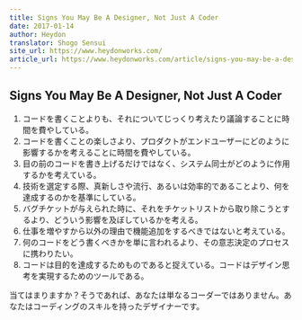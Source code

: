 ```yaml
---
title: Signs You May Be A Designer, Not Just A Coder
date: 2017-01-14
author: Heydon
translator: Shogo Sensui
site_url: https://www.heydonworks.com/
article_url: https://www.heydonworks.com/article/signs-you-may-be-a-designer-not-just-a-coder
---
```


## Signs You May Be A Designer, Not Just A Coder

1. コードを書くことよりも、それについてじっくり考えたり議論することに時間を費やしている。
2. コードを書くことの楽しさより、プロダクトがエンドユーザーにどのように影響するかを考えることに時間を費やしている。
3. 目の前のコードを書き上げるだけではなく、システム同士がどのように作用するかを考えている。
4. 技術を選定する際、真新しさや流行、あるいは効率的であることより、何を達成するのかを基準にしている。
5. バグチケットが与えられた時に、それをチケットリストから取り除こうとするより、どういう影響を及ぼしているかを考える。
6. 仕事を増やすから以外の理由で機能追加をするべきではないと考えている。
7. 何のコードをどう書くべきかを単に言われるより、その意志決定のプロセスに携わりたい。
8. コードは目的を達成するためものであると捉えている。コードはデザイン思考を実現するためのツールである。

当てはまりますか？そうであれば、あなたは単なるコーダーではありません。あなたはコーディングのスキルを持ったデザイナーです。
